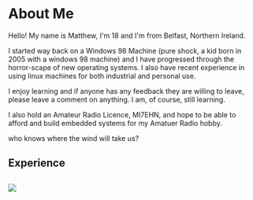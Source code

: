 # About Me
Hello! My name is Matthew, I'm 18 and I'm from Belfast, Northern Ireland.

I started way back on a Windows 98 Machine (pure shock, a kid born in 2005 with a windows 98 machine) and I have progressed through the horror-scape of new operating systems. I also have recent experience in using linux machines for both industrial and personal use.

I enjoy learning and if anyone has any feedback they are willing to leave, please leave a comment on anything. I am, of course, still learning.

I also hold an Amateur Radio Licence, MI7EHN, and hope to be able to afford and build embedded systems for my Amatuer Radio hobby.

who knows where the wind will take us?
 
<p align="center">
  <h2>Experience<h2/>
  <a href="https://skillicons.dev">
    <img src="https://skillicons.dev/icons?i=pycharm,py,arduino,raspberrypi,linux,mysql,discord,git,html,css,ableton" />
 </a>
</p>

<!--
**AccentedMatt/AccentedMatt** is a ✨ _special_ ✨ repository because its `README.md` (this file) appears on your GitHub profile.

Here are some ideas to get you started:

- 🔭 I’m currently working on ...
- 🌱 I’m currently learning ...
- 👯 I’m looking to collaborate on ...
- 🤔 I’m looking for help with ...
- 💬 Ask me about ...
- 📫 How to reach me: ...
- 😄 Pronouns: ...
- ⚡ Fun fact: ...
-->
